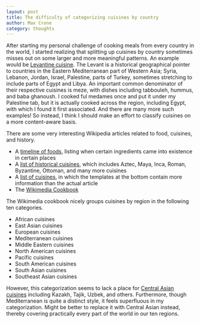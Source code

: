 ```yaml
---
layout: post
title: The difficulty of categorizing cuisines by country
author: Max Crone
category: thoughts
---
```


After starting my personal challenge of cooking meals from every country in the world, I started realizing that splitting up cuisines by country sometimes misses out on some larger and more meaningful patterns.
An example would be [Levantine cuisine](https://en.wikipedia.org/wiki/Levantine_cuisine).
The Levant is a historical geographical pointer to countries in the Eastern Mediterranean part of Western Asia; Syria, Lebanon, Jordan, Israel, Palestine, parts of Turkey, sometimes stretching to include parts of Egypt and Libya.
An important common denominator of their respective cuisines is meze, with dishes including tabbouleh, hummus, and baba ghanoush.
I cooked ful medames once and put it under my Palestine tab, but it is actually cooked across the region, including Egypt, with which I found it first associated.
And there are many more such examples!
So instead, I think I should make an effort to classify cuisines on a more content-aware basis.

There are some very interesting Wikipedia articles related to food, cuisines, and history.

- A [timeline of foods](https://en.wikipedia.org/wiki/Timeline_of_food), listing when certain ingredients came into existence in certain places
- A [list of historical cuisines](https://en.wikipedia.org/wiki/List_of_historical_cuisines), which includes Aztec, Maya, Inca, Roman, Byzantine, Ottoman, and many more cuisines
- A [list of cuisines](https://en.wikipedia.org/wiki/List_of_cuisines), in which the templates at the bottom contain more information than the actual article
- The [Wikimedia Cookbook](https://en.wikibooks.org/wiki/Cookbook:Table_of_Contents)

The Wikimedia cookbook nicely groups cuisines by region in the following ten categories.

- African cuisines
- East Asian cuisines
- European cuisines
- Mediterranean cuisines
- Middle Eastern cuisines
- North American cuisines
- Pacific cuisines
- South American cuisines
- South Asian cuisines
- Southeast Asian cuisines

However, this categorization seems to lack a place for [Central Asian cuisines](https://en.wikipedia.org/wiki/List_of_Asian_cuisines#Central_Asian_cuisine) including Kazakh, Tajik, Uzbek, and others.
Furthermore, though Mediterranean is quite a distinct style, it feels superfluous in my categorization.
Might be better to replace it with Central Asian instead, thereby covering practically every part of the world in our ten regions.

